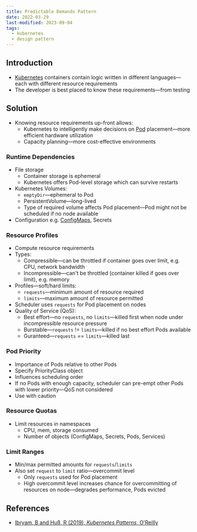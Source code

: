 ```yaml
---
title: Predictable Demands Pattern
date: 2022-03-29
last-modified: 2023-09-04
tags:
  - kubernetes
  - design pattern
---
```


## Introduction

- [Kubernetes](notes/moc/Kubernetes.md) containers contain logic written in different languages—each with different resource requirements
- The developer is best placed to know these requirements—from testing

## Solution

- Knowing resource requirements up-front allows:
	- Kubernetes to intelligently make decisions on [Pod](notes/Pod.md) placement—more efficient hardware utilization
	- Capacity planning—more cost-effective environments

### Runtime Dependencies

- File storage
	- Container storage is ephemeral
	- Kubernetes offers Pod-level storage which can survive restarts
- Kubernetes Volumes:
	- `emptyDir`—ephemeral to Pod
	- PersistentVolume—long-lived
	- Type of required volume affects Pod placement—Pod might not be scheduled if no node available
- Configuration e.g. [ConfigMaps](notes/ConfigMap.md), Secrets

### Resource Profiles

- Compute resource requirements
- Types:
	- Compressible—can be throttled if container goes over limit, e.g. CPU, network bandwidth
	- Incompressible—can't be throttled (container killed if goes over limit), e.g. memory
- Profiles—soft/hard limits:
	- `requests`—minimum amount of resource required
	- `limits`—maximum amount of resource permitted
- Scheduler uses `requests` for Pod placement on nodes
- Quality of Service (QoS):
	- Best effort—no `requests`, no `limits`—killed first when node under incompressible resource pressure
	- Burstable—`requests` != `limits`—killed if no best effort Pods available
	- Guranteed—`requests` == `limits`—killed last

### Pod Priority

- Importance of Pods relative to other Pods
- Specify PriorityClass object
- Influences scheduling order
- If no Pods with enough capacity, scheduler can pre-empt other Pods with lower priority—QoS not considered
- Use with caution

### Resource Quotas

- Limit resources in namespaces
	- CPU, mem, storage consumed
	- Number of objects (ConfigMaps, Secrets, Pods, Services)

### Limit Ranges

- Min/max permitted amounts for `requests`/`limits`
- Also set `request` to `limit` ratio—overcommit level
	- Only `requests` used for Pod placement
	- High overcommit level increases chance for overcommitting of resources on node—degrades performance, Pods evicted

## References

- [Ibryam, B and Huß, R (2019), *Kubernetes Patterns*, O'Reilly](https://www.oreilly.com/library/view/kubernetes-patterns/9781492050278/)
